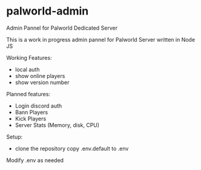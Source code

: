 # palworld-admin
Admin Pannel for Palworld Dedicated Server

This is a work in progress admin pannel for Palworld Server written in Node JS

Working Features:
* local auth
* show online players
* show version number

Planned features:
* Login discord auth 
* Bann Players
* Kick Players
* Server Stats (Memory, disk, CPU)

Setup:

* clone the repository
copy .env.default to .env

Modify .env as needed
